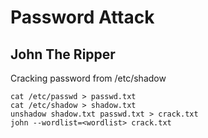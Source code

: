 # Password Attack

## John The Ripper

Cracking password from /etc/shadow

```
cat /etc/passwd > passwd.txt
cat /etc/shadow > shadow.txt
unshadow shadow.txt passwd.txt > crack.txt
john --wordlist=<wordlist> crack.txt
```
